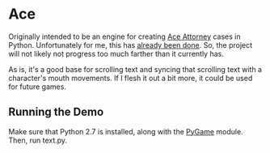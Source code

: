 Ace
===

Originally intended to be an engine for creating [Ace Attorney](http://en.wikipedia.org/wiki/Ace_Attorney) cases in Python. Unfortunately for me, this has [already been done](http://pywright.dawnsoft.org/wordpress/). So, the project will not likely not progress too much farther than it currently has.

As is, it's a good base for scrolling text and syncing that scrolling text with a character's mouth movements. If I flesh it out a bit more, it could be used for future games.

Running the Demo
----
Make sure that Python 2.7 is installed, along with the [PyGame](http://pygame.org/news.html) module. Then, run text.py.
